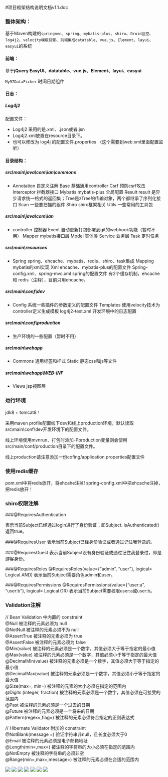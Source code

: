 #项目框架结构说明文档v1.1.doc

### 整体架构：
基于Maven构建的`springmvc`、`spring`、`mybatis-plus`、`shiro`、`Druid监控`、`log4j2`、`velocity模板引擎`、`前端集成datatable`、`vue.js`、`Element`、`layui`、`easyui`的系统

#### 前端：
基于**jQuery EasyUI、datatable、vue.js、Element、layui、easyui**

`My97DataPicker` 时间日期组件

#### 日志：

##### Log4j2
配置文件：

- Log4j2 采用的是.xml、.json或者.jsn
- Log4j2.xml放置在resource目录下。
- 也可以修改为 log4j 的配置文件.properties （这个需要到web.xml里面配置监听）

#### 目录结构：
##### src\main\java\com\ian\commons

- Annotation 	自定义注解
	 Base       	基础通用controller
	 Csrf			预防csrf攻击
	 Interceptor		拦截器接口
	 Mybatis		mybatis-plus 全局配置
	 Result		result 是异步请求统一格式的返回集；Tree是zTree的传输对象，两个都继承了序列化接口
	 Scan			一些要扫描的组件
	 Shiro			shiro框架相关
	 Utils			一些常用的工具包

##### src\main\java\com\ian

- controller		控制器
	 Event			自动更新打包部署到git的webhook功能（暂时不用）
	 Mapper		mybatis接口层
	 Model		实体类
	 Service		业务层
	 Task			定时任务

##### src\main\resources
- Spring	spring、ehcache、mybatis、redis、shiro、task集成
	 Mapping	mybatis的xml实现
	 Xml		ehcache、mybatis-plus的配置文件
	 Spring-config.xml、spring-mvc.xml 	spring的配置文件	
有2个缓存机制，ehcache 和 redis（注释），目前只用ehcache。

##### src\main\conf\dev
- Config		系统一些插件的参数定义的配置文件
	 Templates		使用velocity技术为controller定义生成模板
	 log4j2-test.xml	开发环境中的日志配置	


##### src\main\conf\production
- 生产环境的一些配置（暂时不用）

##### src\main\webapp
- Commons		通用标签和样式
	 Static			静态css和js等文件

##### src\main\webapp\WEB-INF
- Views			jsp视图层


### 运行环境
jdk8 + tomcat8！

采用maven profile配置线下dev和线上production环境，默认读取src\main\conf\dev开发环境下的配置文件。

线上环境使用mvnrun、打包时添加-Pproduction变量则会使用src/main/conf/production目录下的配置文件。

线上production请注意添加一份cofing/application.properties配置文件


### 使用redis缓存
pom.xml中将redis放开，将ehcahe注掉!
spring-config.xml中把ehcache注掉，把redis放开！


### shiro权限注解
###@RequiresAuthentication

表示当前Subject已经通过login进行了身份验证；即Subject. isAuthenticated()返回true。

###@RequiresUser
表示当前Subject已经身份验证或者通过记住我登录的。

###@RequiresGuest
表示当前Subject没有身份验证或通过记住我登录过，即是游客身份。

###@RequiresRoles
@RequiresRoles(value={“admin”, “user”}, logical= Logical.AND) 表示当前Subject需要角色admin和user。

###@RequiresPermissions 
@RequiresPermissions(value={“user:a”, “user:b”}, logical= Logical.OR) 表示当前Subject需要权限user:a或user:b。


### Validation注解

// Bean Validation 中内置的 constraint  
@Null   被注释的元素必须为 null  
@NotNull    被注释的元素必须不为 null  
@AssertTrue     被注释的元素必须为 true  
@AssertFalse    被注释的元素必须为 false  
@Min(value)     被注释的元素必须是一个数字，其值必须大于等于指定的最小值  
@Max(value)     被注释的元素必须是一个数字，其值必须小于等于指定的最大值  
@DecimalMin(value)  被注释的元素必须是一个数字，其值必须大于等于指定的最小值  
@DecimalMax(value)  被注释的元素必须是一个数字，其值必须小于等于指定的最大值  
@Size(max=, min=)   被注释的元素的大小必须在指定的范围内  
@Digits (integer, fraction)     被注释的元素必须是一个数字，其值必须在可接受的范围内  
@Past   被注释的元素必须是一个过去的日期  
@Future     被注释的元素必须是一个将来的日期  
@Pattern(regex=,flag=)  被注释的元素必须符合指定的正则表达式  

// Hibernate Validator 附加的 constraint  
@NotBlank(message =)   验证字符串非null，且长度必须大于0  
@Email  被注释的元素必须是电子邮箱地址  
@Length(min=,max=)  被注释的字符串的大小必须在指定的范围内  
@NotEmpty   被注释的字符串的必须非空  
@Range(min=,max=,message=)  被注释的元素必须在合适的范围内

![](http://uniquezhangqi.oss-cn-shenzhen.aliyuncs.com/blog/2018-07-17-0.png)
![](http://uniquezhangqi.oss-cn-shenzhen.aliyuncs.com/blog/2018-07-17-1.png)
![](http://uniquezhangqi.oss-cn-shenzhen.aliyuncs.com/blog/2018-07-17-2.png)
![](http://uniquezhangqi.oss-cn-shenzhen.aliyuncs.com/blog/2018-07-17-3.png)
![](http://uniquezhangqi.oss-cn-shenzhen.aliyuncs.com/blog/2018-07-17-4.png)
![](http://uniquezhangqi.oss-cn-shenzhen.aliyuncs.com/blog/2018-07-17-5.png)
![](http://uniquezhangqi.oss-cn-shenzhen.aliyuncs.com/blog/2018-07-17-104613.png)
